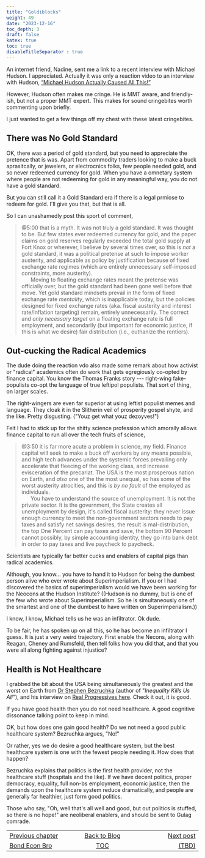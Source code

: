 ```yaml
---
title: "Goldiblocks"
weight: 49
date: "2023-12-16"
toc_depth: 3
draft: false
katex: true
toc: true
disableTitleSeparator : true
---
```


An internet friend, Nadine, sent me a link to a recent interview with 
Michael Hudson. I appreciated. Actually it was only a reaction video to an interview with Hudson,
[“Michael Hudson Actually Caused All This!”](https://www.youtube.com/watch?v=ePds45e5JXU)

However, Hudson often makes me cringe. He is MMT aware, and friendly-ish, 
but not a proper MMT expert. This makes for sound cringebites worth 
commenting upon briefly.

I just wanted to get a few things off my chest with these latest cringebites.

## There was No Gold Standard

OK, there was a period of gold standard, but you need to appreciate the 
pretence that is was. Apart from commodity traders looking to make a buck aprasitcally, or jewelers, or electrocnics folks, few people needed gold, and so never redeemed currency for gold.  When you have a omnetary system where people are not redeeming for gold in any meaningful way, you do not have a gold standard.

But you can still call it a Gold Standard era if there is a legal prmiose to redeem for gold. I'll give you that, but that is all.

So I can unashamedly post this sport of comment,

> @5:00 that is a myth. It was not truly a gold standard. It was thought to 
be. But few states ever redeemed currency for gold, and the paper claims on 
gold reserves regularly exceeded the total gold supply at Fort Knox or 
wherever, I believe by several times over, so this is *_not_* a gold standard, 
it was a political pretense at such to impose worker austerity, and applicable 
as policy by justification because of fixed exchange rate regimes (which are 
entirely unnecessary self-imposed constraints, more austerity).    
&nbsp;&nbsp;&nbsp;&nbsp;&nbsp;&nbsp;Moving to floating exchange rates meant 
the pretense was officially over, but the gold standard had been gone well 
before that move. Yet gold standard mindsets prevail in the form of fixed 
exchange rate *mentality*, which is inapplicable today, but the policies 
designed for fixed exchange rates (aka. fiscal austerity and interest 
rate/inflation targeting) remain, entirely unnecessarily. The correct and 
_only necessary target_ on a floating exchange rate is full employment, and 
secondarily (but important for economic justice, if this is what we desire) 
fair distribution (i.e., euthanize the rentiers).


## Out-cucking the Radical Academics

The dude doing the reaction vdo also made some remark about how activist or 
"radical" academics often do work that gets egregiously co-opted by finance 
capital. You know the Thomas Franks story --- right-wing fake-populists 
co-opt the language of true leftipol populists. That sort of thing, on larger 
scales.

The right-wingers are even far superior at using leftist populist memes and 
language. They cloak it in the Slitherin veil of prosperity gospel shyte, 
and the like. Pretty disgusting. ("Youz get what youz dezoyves!")

Felt I had to stick up for the shitty science profession which amorally 
allows finance capital to run all over the tech fruits of science,

> @3:50 it is far more acute a problem in science, my field. Finance capital 
will seek to make a buck off workers by any means possible, and high tech 
advances under the systemic forces prevailing only accelerate that fleecing of 
the working class, and increase evisceration of the precariat. The USA is the 
most prosperous nation on Earth, and *_also_* one of the the most unequal, so 
has some of the worst austerity atrocities, and this is _by no fault_ of the 
employed as individuals.    
&nbsp;&nbsp;&nbsp;&nbsp;&nbsp;&nbsp;You have to understand the source of 
unemployment. It is not the private sector. It is the government, the State 
creates all unemployment by design, it's called fiscal austerity: they never 
issue enough currency to meet the non-government sectors needs to pay taxes 
and satisfy net savings desires, the result is mal-distribution, the top One 
Percent can pay taxes and save, the bottom 90 Percent cannot possibly, by 
simple accounting identity, they go into bank debt in order to pay taxes and 
live paycheck to paycheck.

Scientists are typically far better cucks and enablers of capital pigs than 
radical academics.

Although, you know... you have to hand it to Hudson for being the dumbest 
person alive who ever wrote about Superimperialism. If you or I had 
discovered the basics of superimperialism would we have been working for 
the Neocons at the Hudson Institute? ((Hudson is no dummy, but is one of 
the few who wrote about Superimperialism. So he is simultaneously one of 
the smartest and one of the dumbest to have written on Superimperialism.))

I know, I know, Michael tells us he was an infiltrator. Ok dude. 

To be fair, he has spoken up on all this, so he has become an infiltrator I 
guess. It is just a very weird trajectory. First enable the Necons, along 
with Reagan, Cheney and Rumsfeld, then tell folks how you did that, and 
that you were all along fighting against injustice? 


## Health is Not Healthcare

I grabbed the bit about the USA being simultaneously the greatest 
and the worst on Earth from 
[Dr Stephen Bezruchka](https://stephenbezruchka.com/) (author of "*Inequality Kills Us All*"), and his interview on 
[Real Progressives here](https://realprogressives.org/podcast_episode/episode-253-death-by-inequality-with-stephen-bezruchka/0).
Check it out, it is good.

If you have good health then you do not need healthcare. A good cognitive 
dissonance talking point to keep in mind. 

OK, but how does one gain good health? Do we not need a good public 
healthcare system? Bezruchka argues, "No!" 

Or rather, yes we do desire a good healthcare system, but the best 
healthcare system is one with the fewest people needing it. How does that happen?

Bezruchka explains that politics is the first health provider, not the 
healthcare stuff (hospitals and the like). If we have decent politics, proper 
democracy, equality, full non-bs employment, economic justice, then the 
demands upon the healthcare system reduce dramatically, and people are 
generally far healthier, just form good politics.

Those who say, "Oh, well that's all well and good, but out politics is 
stuffed, so there is no hope!" are neoliberal enablers, and should be sent 
to Gulag comrade.


<table style="border-collapse: collapse; border=0;">
    <colgroup>
       <col span="1" style="width: 25%;">
       <col span="1" style="width: 15%;">
       <col span="1" style="width: 25%;">
    </colgroup>
<tr style="border: 1px solid color:#0f0f0f;">
<td style="border: 1px solid color:#0f0f0f;">
<a href="../47_bondeconbro">Previous chapter</a></td>
<td style="border: 1px solid color:#0f0f0f; text-align:center;">
<a href="../">Back to Blog</a></td>
<td style="border: 1px solid color:#0f0f0f; text-align:right;">
<a href="./">Next post</a></td>
</tr>
<tr style="border: 1px solid color:#0f0f0f;">
<td style="border: 1px solid color:#0f0f0f;">
<a href="../47_bondeconbro"> Bond Econ Bro</a></td>
<td style="border: 1px solid color:#0f0f0f; text-align:center;">
<a href="../">TOC</a></td>
<td style="border: 1px solid color:#0f0f0f; text-align:right;">
<a href="./">(TBD)</a></td>
</tr>
</table>
